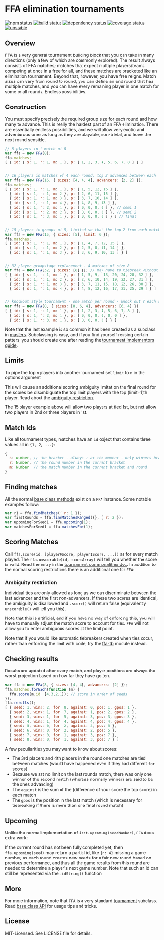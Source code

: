 # FFA elimination tournaments
[![npm status](http://img.shields.io/npm/v/ffa.svg)](https://www.npmjs.org/package/ffa)
[![build status](https://secure.travis-ci.org/clux/ffa.svg)](http://travis-ci.org/clux/ffa)
[![dependency status](https://david-dm.org/clux/ffa.svg)](https://david-dm.org/clux/ffa)
[![coverage status](http://img.shields.io/coveralls/clux/ffa.svg)](https://coveralls.io/r/clux/ffa)
[![unstable](http://img.shields.io/badge/stability-unstable-E5AE13.svg)](http://nodejs.org/api/documentation.html#documentation_stability_index)

## Overview
FFA is a very general tournament building block that you can take in many directions (only a few of which are commonly explored).
The result always consists of FFA matches; matches that expect multiple players/teams competing at once in a free for all, and these matches are bracketed like an elimination tournament. Beyond that, however, you have free reigns. Match sizes can vary from round to round, you can define an end round that has multiple matches, and you can have every remaining player in one match for some or all rounds. Endless possibilities.

## Construction
You must specify precisely the required group size for each round and how many to advance.
This is really the hardest part of an FFA elimination. There are essentially endless possibilities, and we will allow very exotic and adventurous ones as long as they are playable, non-trivial, and leave the next round sensible.

```js
// 8 players in 1 match of 8
var ffa = new FFA(8);
ffa.matches;
[ { id: { s: 1, r: 1, m: 1 }, p: [ 1, 2, 3, 4, 5, 6, 7, 8 ] } ]


// 16 players in matches of 4 each round, top 2 advances between each
var ffa = new FFA(16, { sizes: [4, 4, 4], advancers: [2, 2] });
ffa.matches;
[ { id: { s: 1, r: 1, m: 1 }, p: [ 1, 5, 12, 16 ] },
  { id: { s: 1, r: 1, m: 2 }, p: [ 2, 6, 11, 15 ] },
  { id: { s: 1, r: 1, m: 3 }, p: [ 3, 7, 10, 14 ] },
  { id: { s: 1, r: 1, m: 4 }, p: [ 4, 8, 9, 13 ] },
  { id: { s: 1, r: 2, m: 1 }, p: [ 0, 0, 0, 0 ] }, // semi 1
  { id: { s: 1, r: 2, m: 2 }, p: [ 0, 0, 0, 0 ] }, // semi 2
  { id: { s: 1, r: 3, m: 1 }, p: [ 0, 0, 0, 0 ] } ] // final


// 15 players in groups of 5, limited so that the top 2 from each match can be picked
var ffa = new FFA(15, { sizes: [5], limit: 6 });
ffa.matches;
[ { id: { s: 1, r: 1, m: 1 }, p: [ 1, 4, 7, 12, 15 ] },
  { id: { s: 1, r: 1, m: 2 }, p: [ 2, 5, 8, 11, 14 ] },
  { id: { s: 1, r: 1, m: 3 }, p: [ 3, 6, 9, 10, 13 ] } ]


// 32 player groupstage replacement - 4 matches of size 8
var ffa = new FFA(32, { sizes: [8] }); // may have to tiebreak without limits
[ { id: { s: 1, r: 1, m: 1 }, p: [ 1, 5, 9,  13, 20, 24, 28, 32 ] },
  { id: { s: 1, r: 1, m: 2 }, p: [ 2, 6, 10, 14, 19, 23, 27, 31 ] },
  { id: { s: 1, r: 1, m: 3 }, p: [ 3, 7, 11, 15, 18, 22, 26, 30 ] },
  { id: { s: 1, r: 1, m: 4 }, p: [ 4, 8, 12, 16, 17, 21, 25, 29 ] } ]


// knockout style tournament - one match per round - knock out 2 each round
var ffa = new FFA(8, { sizes: [8, 6, 4], advancers: [6, 4] })
[ { id: { s: 1, r: 1, m: 1 }, p: [ 1, 2, 3, 4, 5, 6, 7, 8 ] },
  { id: { s: 1, r: 2, m: 1 }, p: [ 0, 0, 0, 0, 0, 0 ] },
  { id: { s: 1, r: 3, m: 1 }, p: [ 0, 0, 0, 0 ] } ]
```

Note that the last example is so common it has been created as a subclass in [masters](https://npmjs.org/package/masters). Subclassing is easy, and if you find yourself reusing certain patters, you should create one after reading the [tournament implementors guide](https://github.com/clux/tournament/blob/master/doc/implementors.md).

## Limits
To pipe the top `n` players into another tournament set `limit` to `n` in the options argument.

This will cause an additional scoring ambiguity limitat on the final round for the scores be disambiguate the top limit players with the top (limit+1)th player. Read about the [ambiguity restriction](#ambiguity-restriction).

The 15 player example above will allow two players at tied 1st, but not allow two players in 2nd or three players in 1st.

## Match Ids
Like all tournament types, matches have an `id` object that contains three values all in `{1, 2, ...}`:

```js
{
  s: Number, // the bracket - always 1 at the moment - only winners bracket supported
  r: Number, // the round number in the current bracket
  m: Number  // the match number in the current bracket and round
}
```

## Finding matches
All the normal [base class methods](hhttps://github.com/clux/tournament/blob/master/doc/base.md) exist on a `FFA` instance. Some notable examples follow:

```js
var r1 = ffa.findMatches({ r: 1 });
var firstRounds = ffa.findMatchesRanged({}, { r: 2 });
var upcomingForSeed1 = ffa.upcoming(1);
var matchesForSeed1 = ffa.matchesFor(1);
```

## Scoring Matches
Call `ffa.score(id, [player0Score, player1Score, ...])` as for every match played.
The `ffa.unscorable(id, scoreArray)` will tell you whether the score is valid. Read the entry in the [tournament commonalities doc](https://github.com/clux/tournament/blob/master/doc/base.md#ensuring-scorability--consistency). In addition to the normal scoring restrictions there is an additional one for `FFA`:

### Ambiguity restriction
Individual ties are only allowed as long as we can discriminate between the last advancer and the first non-advancers. If these two scores are identical, the ambiguity is disallowed and `.score()` will return false (equivalently `unscorable()` will tell you this).

Note that this is artificial, and if you have no way of enforcing this, you will have to manually adjust the match score to account for ties. `FFA` will not allow you to enter ambiguous scores at the limit point.

Note that if you would like automatic tiebreakers created when ties occur, rather than enforcing the limit with code, try the [ffa-tb](https://github.com/clux/ffa-tb) module instead.

## Checking results
Results are updated after every match, and player positions are always the worst projection based on how far they have gotten.

```js
var ffa = new FFA(8, { sizes: [4, 4], advancers: [2] });
ffa.matches.forEach(function (m) {
  ffa.score(m.id, [4,3,2,1]); // score in order of seeds
});
ffa.results();
[ { seed: 1, wins: 2, for: 8, against: 0, pos: 1, gpos: 1 },
  { seed: 2, wins: 1, for: 7, against: 1, pos: 2, gpos: 2 },
  { seed: 3, wins: 1, for: 5, against: 3, pos: 3, gpos: 3 },
  { seed: 4, wins: 1, for: 4, against: 4, pos: 4, gpos: 4 },
  { seed: 5, wins: 0, for: 2, against: 2, pos: 5 },
  { seed: 6, wins: 0, for: 2, against: 2, pos: 5 },
  { seed: 7, wins: 0, for: 1, against: 3, pos: 7 },
  { seed: 8, wins: 0, for: 1, against: 3, pos: 7 } ]
```

A few peculiarities you may want to know about scores:

- The 3rd placers and 4th placers in the round one matches are tied between matches (would have happened even if they had different `for` scores)
- Because we sat no limit on the last rounds match, there was only one winner of the second match (whereas normally winners are said to be the ones advancing)
- The `against` is the sum of the (difference of your score the top score) in each match
- The `gpos` is the position in the last match (which is necessary for tiebreaking if there is more than one final round match)

## Upcoming
Unlike the normal implementation of `inst.upcoming(seedNumber)`, `FFA` does extra work:

If the current round has not been fully completed yet, then `ffa.upcoming(seed)` may return a partial id, like `{r: 4}` missing a game number, as each round creates new seeds for a fair new round based on previous performance, and thus all the game results from this round are needed to determine a player's next game number. Note that such an id can still be represented via the `.idString()` function.

## More
For more information, note that `FFA` is a very standard [tournament](https://npmjs.org/package/tournament) subclass.
Read [base class API](hhttps://github.com/clux/tournament/blob/master/doc/base.md) for usage tips and tricks.

## License
MIT-Licensed. See LICENSE file for details.
